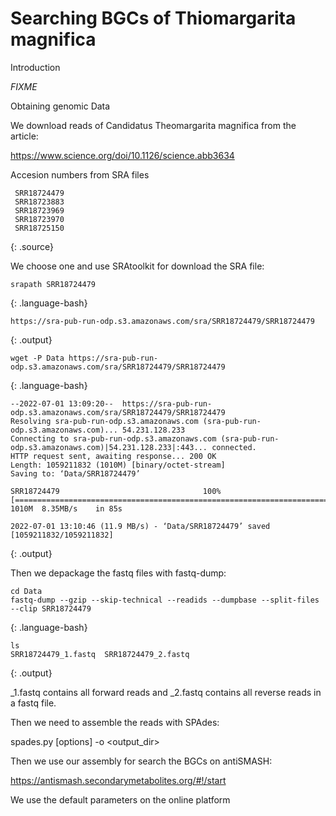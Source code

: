 # Searching BGCs of Thiomargarita magnifica

Introduction
 
 _FIXME_
 
Obtaining genomic Data

We download reads of Candidatus Theomargarita magnifica from the article:

https://www.science.org/doi/10.1126/science.abb3634

Accesion numbers from SRA files
~~~
 SRR18724479
 SRR18723883
 SRR18723969
 SRR18723970 
 SRR18725150
 ~~~
 {: .source}

We choose one and use SRAtoolkit for download the SRA file:

~~~
srapath SRR18724479
~~~
{: .language-bash}

~~~
https://sra-pub-run-odp.s3.amazonaws.com/sra/SRR18724479/SRR18724479
~~~
{: .output}

~~~
wget -P Data https://sra-pub-run-odp.s3.amazonaws.com/sra/SRR18724479/SRR18724479
~~~
{: .language-bash}

~~~
--2022-07-01 13:09:20--  https://sra-pub-run-odp.s3.amazonaws.com/sra/SRR18724479/SRR18724479
Resolving sra-pub-run-odp.s3.amazonaws.com (sra-pub-run-odp.s3.amazonaws.com)... 54.231.128.233
Connecting to sra-pub-run-odp.s3.amazonaws.com (sra-pub-run-odp.s3.amazonaws.com)|54.231.128.233|:443... connected.
HTTP request sent, awaiting response... 200 OK
Length: 1059211832 (1010M) [binary/octet-stream]
Saving to: ‘Data/SRR18724479’

SRR18724479                                100%[========================================================================================>]   1010M  8.35MB/s    in 85s

2022-07-01 13:10:46 (11.9 MB/s) - ‘Data/SRR18724479’ saved [1059211832/1059211832]
~~~
{: .output}

Then we depackage the fastq files with fastq-dump:

~~~
cd Data
fastq-dump --gzip --skip-technical --readids --dumpbase --split-files --clip SRR18724479
~~~
{: .language-bash}

~~~
ls 
SRR18724479_1.fastq  SRR18724479_2.fastq
~~~
{: .output}

_1.fastq contains all forward reads and _2.fastq contains all reverse reads in a fastq file.

Then we need to assemble the reads with SPAdes:

spades.py [options] -o <output_dir>

Then we use our assembly for search the BGCs on antiSMASH:

https://antismash.secondarymetabolites.org/#!/start

We use the default parameters on the online platform







